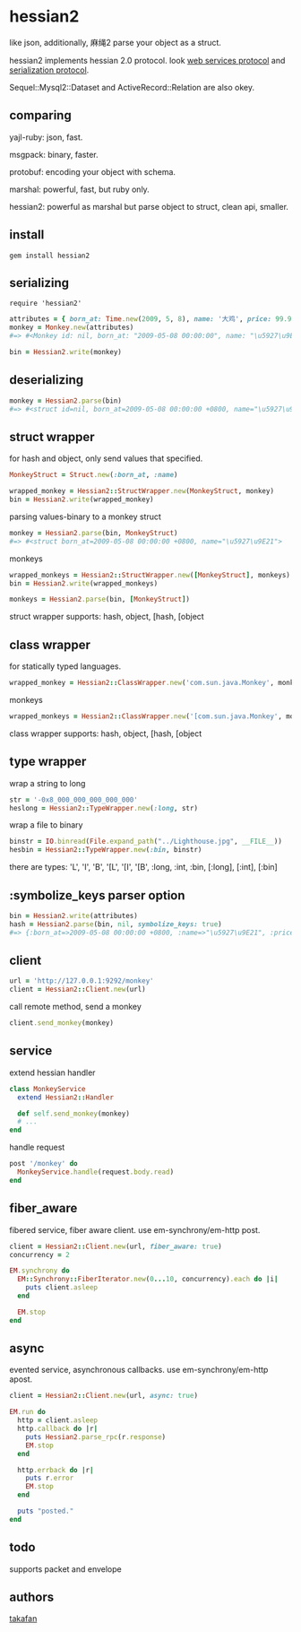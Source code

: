# hessian2

like json, additionally, 麻绳2 parse your object as a struct.

hessian2 implements hessian 2.0 protocol. look [web services protocol](http://hessian.caucho.com/doc/hessian-ws.html) and [serialization protocol](http://hessian.caucho.com/doc/hessian-serialization.html).

Sequel::Mysql2::Dataset and ActiveRecord::Relation are also okey.

## comparing

yajl-ruby: json, fast.

msgpack: binary, faster.

protobuf: encoding your object with schema.

marshal: powerful, fast, but ruby only.

hessian2: powerful as marshal but parse object to struct, clean api, smaller.

## install

```
gem install hessian2
```

## serializing

```
require 'hessian2'
```

``` ruby
attributes = { born_at: Time.new(2009, 5, 8), name: '大鸡', price: 99.99 }
monkey = Monkey.new(attributes)
#=> #<Monkey id: nil, born_at: "2009-05-08 00:00:00", name: "\u5927\u9E21", price: #<BigDecimal:2b7c568,'0.9998999999 999999E2',27(45)>>

bin = Hessian2.write(monkey)
```

## deserializing 

``` ruby
monkey = Hessian2.parse(bin)
#=> #<struct id=nil, born_at=2009-05-08 00:00:00 +0800, name="\u5927\u9E21", price=99.99>
```

## struct wrapper 

for hash and object, only send values that specified.

``` ruby
MonkeyStruct = Struct.new(:born_at, :name)

wrapped_monkey = Hessian2::StructWrapper.new(MonkeyStruct, monkey)
bin = Hessian2.write(wrapped_monkey)
```

parsing values-binary to a monkey struct

``` ruby
monkey = Hessian2.parse(bin, MonkeyStruct)
#=> #<struct born_at=2009-05-08 00:00:00 +0800, name="\u5927\u9E21">
```

monkeys

``` ruby
wrapped_monkeys = Hessian2::StructWrapper.new([MonkeyStruct], monkeys)
bin = Hessian2.write(wrapped_monkeys)

monkeys = Hessian2.parse(bin, [MonkeyStruct])
```

struct wrapper supports: hash, object, [hash, [object

## class wrapper

for statically typed languages.

``` ruby
wrapped_monkey = Hessian2::ClassWrapper.new('com.sun.java.Monkey', monkey)
```

monkeys

``` ruby
wrapped_monkeys = Hessian2::ClassWrapper.new('[com.sun.java.Monkey', monkeys)
```

class wrapper supports: hash, object, [hash, [object

## type wrapper

wrap a string to long

``` ruby
str = '-0x8_000_000_000_000_000'
heslong = Hessian2::TypeWrapper.new(:long, str)
```

wrap a file to binary

``` ruby
binstr = IO.binread(File.expand_path("../Lighthouse.jpg", __FILE__))
hesbin = Hessian2::TypeWrapper.new(:bin, binstr)
```

there are types: 'L', 'I', 'B', '[L', '[I', '[B', :long, :int, :bin, [:long], [:int], [:bin]

## :symbolize_keys parser option

``` ruby
bin = Hessian2.write(attributes)
hash = Hessian2.parse(bin, nil, symbolize_keys: true)
#=> {:born_at=>2009-05-08 00:00:00 +0800, :name=>"\u5927\u9E21", :price=>99.99}
```

## client

``` ruby
url = 'http://127.0.0.1:9292/monkey'
client = Hessian2::Client.new(url)
```

call remote method, send a monkey

``` ruby
client.send_monkey(monkey)
```

## service

extend hessian handler

``` ruby
class MonkeyService
  extend Hessian2::Handler

  def self.send_monkey(monkey)
  # ...
end
```

handle request

``` ruby
post '/monkey' do
  MonkeyService.handle(request.body.read)
end
```

## fiber_aware

fibered service, fiber aware client. use em-synchrony/em-http post.

``` ruby
client = Hessian2::Client.new(url, fiber_aware: true)
concurrency = 2

EM.synchrony do
  EM::Synchrony::FiberIterator.new(0...10, concurrency).each do |i|
    puts client.asleep
  end

  EM.stop
end
```

## async

evented service, asynchronous callbacks. use em-synchrony/em-http apost.

``` ruby
client = Hessian2::Client.new(url, async: true)

EM.run do
  http = client.asleep
  http.callback do |r|
    puts Hessian2.parse_rpc(r.response)
    EM.stop
  end

  http.errback do |r|
    puts r.error
    EM.stop
  end

  puts "posted."
end
```

## todo

supports packet and envelope

## authors

[takafan](http://hululuu.com)
